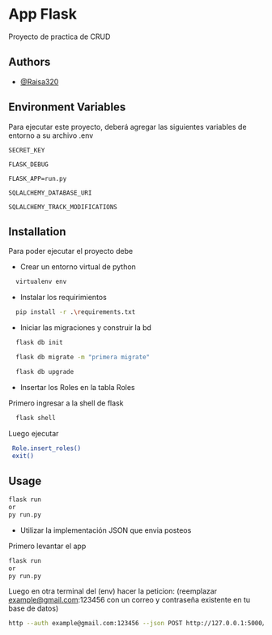 
# App Flask

Proyecto de practica de CRUD 


## Authors

- [@Raisa320](https://github.com/Raisa320)


## Environment Variables

Para ejecutar este proyecto, deberá agregar las siguientes variables de entorno a su archivo .env

`SECRET_KEY`

`FLASK_DEBUG`

`FLASK_APP=run.py`

`SQLALCHEMY_DATABASE_URI`

`SQLALCHEMY_TRACK_MODIFICATIONS`

## Installation

Para poder ejecutar el proyecto debe
- Crear un entorno virtual de python
```bash
  virtualenv env
```
- Instalar los requirimientos
```bash
  pip install -r .\requirements.txt
```    
- Iniciar las migraciones y construir la bd
```bash
  flask db init
``` 
```bash
  flask db migrate -m "primera migrate"
``` 
```bash
  flask db upgrade
``` 
- Insertar los Roles en la tabla Roles
    
Primero ingresar a la shell de flask

```bash
  flask shell
```    
Luego ejecutar 
```bash
 Role.insert_roles()
 exit()
```
    
## Usage
```bash
flask run 
or
py run.py
```
- Utilizar la implementación JSON que envia posteos

Primero levantar el app

```bash
flask run 
or
py run.py
```

Luego en otra terminal del (env) hacer la peticion: (reemplazar  example@gmail.com:123456 con un correo y contraseña existente en tu base de datos)

```bash
http --auth example@gmail.com:123456 --json POST http://127.0.0.1:5000/post/postJson/ "body=post1"
```
